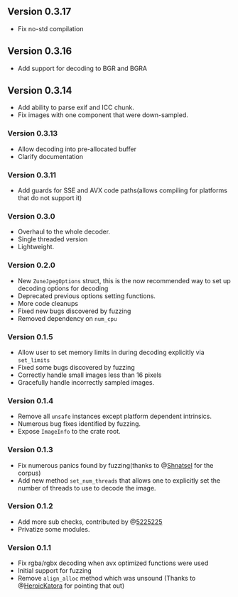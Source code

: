 ## Version 0.3.17

- Fix no-std compilation

## Version 0.3.16

- Add support for decoding to BGR and BGRA

## Version 0.3.14

- Add ability to parse exif and ICC chunk.
- Fix images with one component that were down-sampled.

### Version 0.3.13

- Allow decoding into pre-allocated buffer
- Clarify documentation

### Version 0.3.11

- Add guards for SSE and AVX code paths(allows compiling for platforms that do not support it)

### Version 0.3.0

- Overhaul to the whole decoder.
- Single threaded version
- Lightweight.

### Version 0.2.0

- New `ZuneJpegOptions` struct, this is the now recommended way to set up decoding options for
  decoding
- Deprecated previous options setting functions.
- More code cleanups
- Fixed new bugs discovered by fuzzing
- Removed dependency on `num_cpu`

### Version 0.1.5
- Allow user to set memory limits in during decoding explicitly via `set_limits`
- Fixed some bugs discovered by fuzzing
- Correctly handle small images less than 16 pixels
- Gracefully handle incorrectly sampled images.

### Version 0.1.4
- Remove all `unsafe` instances except platform dependent intrinsics.
- Numerous bug fixes identified by fuzzing.
- Expose `ImageInfo` to the crate root.

### Version 0.1.3
- Fix numerous panics found by fuzzing(thanks to @[Shnatsel] for the corpus)
- Add new method `set_num_threads` that allows one to explicitly set the number of threads to use to decode the image.

### Version 0.1.2
- Add more sub checks, contributed by @[5225225]
- Privatize some modules.

### Version 0.1.1
- Fix rgba/rgbx decoding when avx optimized functions were used
- Initial support for fuzzing 
- Remove `align_alloc` method which was unsound (Thanks to @[HeroicKatora] for pointing that out)

[Shnatsel]:https://github.com/Shnatsel
[HeroicKatora]:https://github.com/HeroicKatora
[5225225]:https://github.com/5225225
